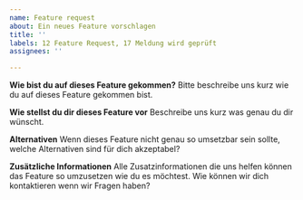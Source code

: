 ```yaml
---
name: Feature request
about: Ein neues Feature vorschlagen
title: ''
labels: 12 Feature Request, 17 Meldung wird geprüft
assignees: ''

---
```


**Wie bist du auf dieses Feature gekommen?**
Bitte beschreibe uns kurz wie du auf dieses Feature gekommen bist.

**Wie stellst du dir dieses Feature vor**
Beschreibe uns kurz was genau du dir wünscht.

**Alternativen**
Wenn dieses Feature nicht genau so umsetzbar sein sollte, welche Alternativen sind für dich akzeptabel?

**Zusätzliche Informationen**
Alle Zusatzinformationen die uns helfen können das Feature so umzusetzen wie du es möchtest.
Wie können wir dich kontaktieren wenn wir Fragen haben?
